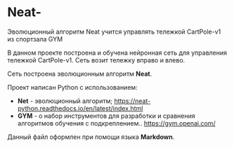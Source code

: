 # Neat-
Эволюционный алгоритм Neat учится управлять тележкой CartPole-v1 из спортзала GYM

В данном проекте построена и обучена нейронная сеть для управления тележкой CartPole-v1.
Сеть возит тележку вправо и влево.

Сеть построена эволюционным алгоритм **Neat**.

Проект написан Python с использованием:
* **Net** - эволюционный алгоритм; 
https://neat-python.readthedocs.io/en/latest/index.html
* **GYM** - о набор инструментов для разработки и сравнения алгоритмов обучения с подкреплением.. 
https://gym.openai.com/

Данный файл оформлен при помощи языка **Markdown**.
